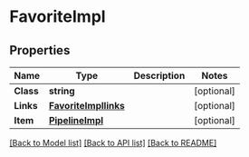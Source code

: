 # FavoriteImpl

## Properties

Name | Type | Description | Notes
------------ | ------------- | ------------- | -------------
**Class** | **string** |  | [optional] 
**Links** | [**FavoriteImpllinks**](FavoriteImpllinks.md) |  | [optional] 
**Item** | [**PipelineImpl**](PipelineImpl.md) |  | [optional] 

[[Back to Model list]](../README.md#documentation-for-models) [[Back to API list]](../README.md#documentation-for-api-endpoints) [[Back to README]](../README.md)


